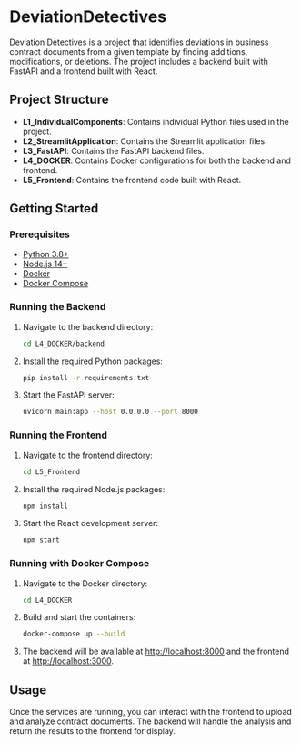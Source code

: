 # DeviationDetectives

Deviation Detectives is a project that identifies deviations in business contract documents from a given template by finding additions, modifications, or deletions. The project includes a backend built with FastAPI and a frontend built with React.

## Project Structure

- **L1_IndividualComponents**: Contains individual Python files used in the project.
- **L2_StreamlitApplication**: Contains the Streamlit application files.
- **L3_FastAPI**: Contains the FastAPI backend files.
- **L4_DOCKER**: Contains Docker configurations for both the backend and frontend.
- **L5_Frontend**: Contains the frontend code built with React.

## Getting Started

### Prerequisites

- [Python 3.8+](https://www.python.org/downloads/)
- [Node.js 14+](https://nodejs.org/en/download/)
- [Docker](https://www.docker.com/products/docker-desktop)
- [Docker Compose](https://docs.docker.com/compose/install/)

### Running the Backend

1. Navigate to the backend directory:

    ```bash
    cd L4_DOCKER/backend
    ```

2. Install the required Python packages:

    ```bash
    pip install -r requirements.txt
    ```

3. Start the FastAPI server:

    ```bash
    uvicorn main:app --host 0.0.0.0 --port 8000
    ```

### Running the Frontend

1. Navigate to the frontend directory:

    ```bash
    cd L5_Frontend
    ```

2. Install the required Node.js packages:

    ```bash
    npm install
    ```

3. Start the React development server:

    ```bash
    npm start
    ```

### Running with Docker Compose

1. Navigate to the Docker directory:

    ```bash
    cd L4_DOCKER
    ```

2. Build and start the containers:

    ```bash
    docker-compose up --build
    ```

3. The backend will be available at [http://localhost:8000](http://localhost:8000) and the frontend at [http://localhost:3000](http://localhost:3000).

## Usage

Once the services are running, you can interact with the frontend to upload and analyze contract documents. The backend will handle the analysis and return the results to the frontend for display.
